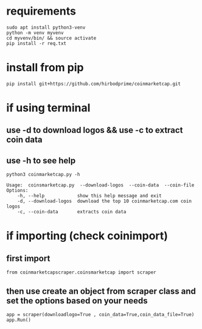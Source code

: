 # requirements 
``` sudo apt install python3-venv ```  
``` python -m venv myvenv ```  
``` cd myvenv/bin/ && source activate ```  
``` pip install -r req.txt ```  

# install from pip
```
pip install git+https://github.com/hirbodprime/coinmarketcap.git
```


# if using terminal 
## use -d to download logos && use -c to extract coin data
## use -h to see help
```
python3 coinmarketcap.py -h
```
```   
Usage:  coinsmarketcap.py  --download-logos  --coin-data  --coin-file  
Options:     
    -h, --help            show this help message and exit      
    -d, --download-logos  download the top 10 coinmarketcap.com coin logos       
    -c, --coin-data       extracts coin data     
```  


# if importing (check coinimport)
## first import 
``` from coinmarketcapscraper.coinsmarketcap import scraper ```

## then use create an object from scraper class and set the options based on your needs
``` 
app = scraper(downloadlogo=True , coin_data=True,coin_data_file=True)  
app.Run()  
```




